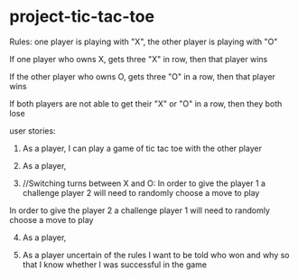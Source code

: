 # project-tic-tac-toe

Rules:
one player is playing with "X", the other player is playing with "O"

If one player who owns X, gets three "X" in row, then that player wins

If the other player who owns O, gets three "O" in a row, then that player wins 

If both players are not able to get their "X" or "O" in a row, then they both lose



user stories:

1. As a player, I can play a game of tic tac toe with the other player

2. As a player, 

3. //Switching turns between X and O: 
In order to give the player 1 a challenge player 2 will need to randomly choose a move to play

In order to give the player 2 a challenge player 1 will need to randomly choose a move to play

4. As a player,

5. As a player uncertain of the rules I want to be told who won and why so that I know whether I was successful in the game 






